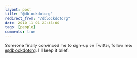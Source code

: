 ```yaml
---
layout: post
title: "@dblockdotorg"
redirect_from: "/dblockdotorg"
date: 2010-11-01 22:45:00
tags: [people]
comments: true
---
```

Someone finally convinced me to sign-up on Twitter, follow me:  [@dblockdotorg](http://twitter.com/dblockdotorg). I'll keep it brief.

